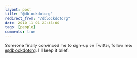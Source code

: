 ```yaml
---
layout: post
title: "@dblockdotorg"
redirect_from: "/dblockdotorg"
date: 2010-11-01 22:45:00
tags: [people]
comments: true
---
```

Someone finally convinced me to sign-up on Twitter, follow me:  [@dblockdotorg](http://twitter.com/dblockdotorg). I'll keep it brief.

